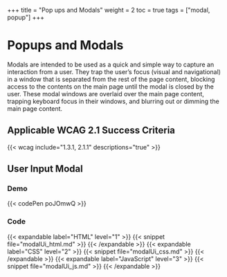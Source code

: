 +++
title = "Pop ups and Modals"
weight = 2
toc = true
tags = ["modal, popup"]
+++

# Popups and Modals

Modals are intended to be used as a quick and simple way to capture an interaction from a user. They trap the user’s focus (visual and navigational) in a window that is separated from the rest of the page content, blocking access to the contents on the main page until the modal is closed by the user. These modal windows are overlaid over the main page content, trapping keyboard focus in their windows, and blurring out or dimming the main page content.

## Applicable WCAG 2.1 Success Criteria

{{< wcag include="1.3.1, 2.1.1" descriptions="true" >}}

## User Input Modal

### Demo

{{< codePen poJOmwQ >}}

### Code


{{< expandable label="HTML" level="1" >}}
{{< snippet file="modalUi_html.md" >}}
{{< /expandable >}}
{{< expandable label="CSS" level="2" >}}
{{< snippet file="modalUi_css.md" >}}
{{< /expandable >}}
{{< expandable label="JavaScript" level="3" >}}
{{< snippet file="modalUi_js.md" >}}
{{< /expandable >}}



